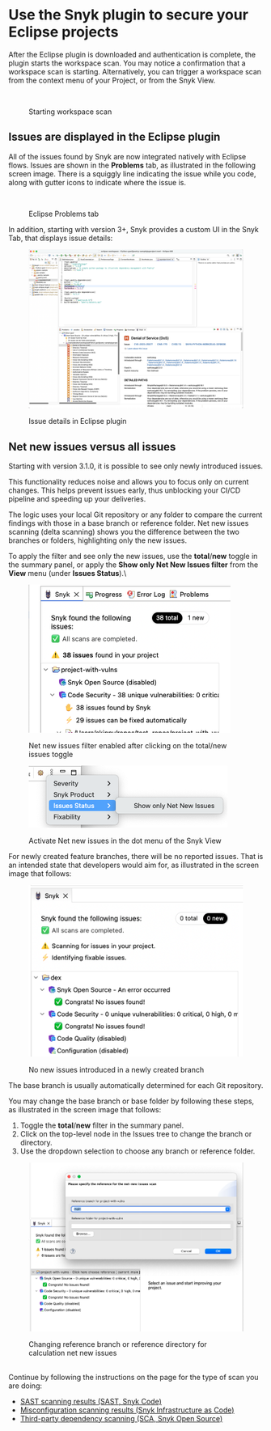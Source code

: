 # Use the Snyk plugin to secure your Eclipse projects

After the Eclipse plugin is downloaded and authentication is complete, the plugin starts the workspace scan. You may notice a confirmation that a workspace scan is starting. Alternatively, you can trigger a workspace scan from the context menu of your Project, or from the Snyk View.

<figure><img src="../../../.gitbook/assets/Screenshot 2022-10-19 at 09.02.25 (1).png" alt=""><figcaption><p>Starting workspace scan</p></figcaption></figure>

## Issues are displayed in the Eclipse plugin

All of the issues found by Snyk are now integrated natively with Eclipse flows. Issues are shown in the **Problems** tab, as illustrated in the following screen image. There is a squiggly line indicating the issue while you code, along with gutter icons to indicate where the issue is.

<figure><img src="../../../.gitbook/assets/Screenshot 2022-05-13 at 12.20.26.png" alt=""><figcaption><p>Eclipse Problems tab</p></figcaption></figure>

In addition, starting with version 3+, Snyk provides a custom UI in the Snyk Tab, that displays issue details:

<figure><img src="../../../.gitbook/assets/image (641).png" alt=""><figcaption><p>Issue details in Eclipse plugin</p></figcaption></figure>

## Net new issues versus all issues

Starting with version 3.1.0, it is possible to see only newly introduced issues.

This functionality reduces noise and allows you to focus only on current changes. This helps prevent issues early, thus unblocking your CI/CD pipeline and speeding up your deliveries.

The logic uses your local Git repository or any folder to compare the current findings with those in a base branch or reference folder. Net new issues scanning (delta scanning) shows you the difference between the two branches or folders, highlighting only the new issues.

To apply the filter and see only the new issues, use the **total**/**new** toggle in the summary panel, or apply the **Show only Net New Issues filter** from the **View** menu (under **Issues Status**).\


<figure><img src="../../../.gitbook/assets/image (702).png" alt=""><figcaption><p>Net new issues filter enabled after clicking on the total/new issues toggle</p></figcaption></figure>

<figure><img src="../../../.gitbook/assets/image (647).png" alt=""><figcaption><p>Activate Net new issues in the dot menu of the Snyk View</p></figcaption></figure>

For newly created feature branches, there will be no reported issues. That is an intended state that developers would aim for, as illustrated in the screen image that follows:

<figure><img src="../../../.gitbook/assets/image (705).png" alt=""><figcaption><p>No new issues introduced in a newly created branch</p></figcaption></figure>

The base branch is usually automatically determined for each Git repository.&#x20;

You may change the base branch or base folder by following these steps, as illustrated in the screen image that follows:

1. Toggle the **total**/**new** filter in the summary panel.
2. Click on the top-level node in the Issues tree to change the branch or directory.
3. Use the dropdown selection to choose any branch or reference folder.

<figure><img src="../../../.gitbook/assets/image (706).png" alt=""><figcaption><p>Changing reference branch or reference directory for calculation net new issues</p></figcaption></figure>

\
Continue by following the instructions on the page for the type of scan you are doing:

* [SAST scanning results (SAST, Snyk Code)](sast-scanning-results-sast-snyk-code.md)
* [Misconfiguration scanning results (Snyk Infrastructure as Code)](misconfiguration-scanning-results-snyk-infrastructure-as-code.md)
* [Third-party dependency scanning (SCA, Snyk Open Source)](third-party-dependency-scanning-sca-snyk-open-source.md)
